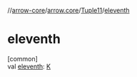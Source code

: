 //[arrow-core](../../../index.md)/[arrow.core](../index.md)/[Tuple11](index.md)/[eleventh](eleventh.md)

# eleventh

[common]\
val [eleventh](eleventh.md): [K](index.md)
